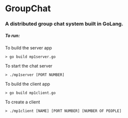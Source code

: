 # GroupChat

### A distributed group chat system built in GoLang.

##### To run:

To build the server app
```
> go build mp1server.go
```

To start the chat server
```
> ./mp1server [PORT NUMBER]
```

To build the client app
```
> go build mp1client.go
```

To create a client
```
> ./mp1client [NAME] [PORT NUMBER] [NUMBER OF PEOPLE]
```
